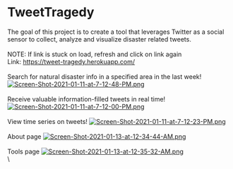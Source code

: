 # TweetTragedy

The goal of this project is to create a tool that leverages Twitter as a social sensor to collect, analyze and visualize disaster related tweets.
\
\
NOTE: If link is stuck on load, refresh and click on link again
\
Link: https://tweet-tragedy.herokuapp.com/
\
\
Search for natural disaster info in a specified area in the last week!
[![Screen-Shot-2021-01-11-at-7-12-48-PM.png](https://i.postimg.cc/CxT2v866/Screen-Shot-2021-01-11-at-7-12-48-PM.png)](https://postimg.cc/Vdg4vJwj)
\
\
Receive valuable information-filled tweets in real time!
[![Screen-Shot-2021-01-11-at-7-12-00-PM.png](https://i.postimg.cc/wT0VNmYm/Screen-Shot-2021-01-11-at-7-12-00-PM.png)](https://postimg.cc/kBRK3D4J)
\
\
View time series on tweets!
[![Screen-Shot-2021-01-11-at-7-12-23-PM.png](https://i.postimg.cc/P5d5gCC2/Screen-Shot-2021-01-11-at-7-12-23-PM.png)](https://postimg.cc/sv0zSD9h)
\
\
About page
[![Screen-Shot-2021-01-13-at-12-34-44-AM.png](https://i.postimg.cc/5NRk0RwF/Screen-Shot-2021-01-13-at-12-34-44-AM.png)](https://postimg.cc/PP1MVKVt)
\
\
Tools page
[![Screen-Shot-2021-01-13-at-12-35-32-AM.png](https://i.postimg.cc/fyFjw16z/Screen-Shot-2021-01-13-at-12-35-32-AM.png)](https://postimg.cc/K3PgfpGw)
\
\
